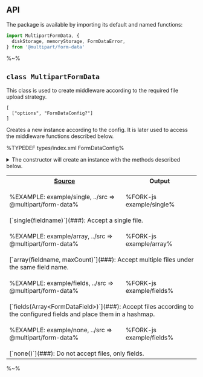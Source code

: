 ## API

The package is available by importing its default and named functions:

```js
import MultipartFormData, {
  diskStorage, memoryStorage, FormDataError,
} from '@multipart/form-data'
```

%~%

## `class MultipartFormData`

This class is used to create middleware according to the required file upload strategy.

```### constructor => MultipartFormData
[
  ["options", "FormDataConfig?"]
]
```

Creates a new instance according to the config. It is later used to access the middleware functions described below.

%TYPEDEF types/index.xml FormDataConfig%

<details>
<summary>
The constructor will create an instance with the methods described below.
</summary>

%TYPEDEF types/index.xml FormData%
</details>

<!-- ### `single` -->

<!-- Accept a single file. -->

<table>
<!-- block-start -->
<tr><th><a href="example">Source</a></th><th>Output</th></tr>
<tr><td>

%EXAMPLE: example/single, ../src => @multipart/form-data%
</td>
<td>

%FORK-js example/single%
</td></tr>
<tr><td colspan="2"><md2html>[`single(fieldname)`](###): Accept a single file.</md2html></td></tr>
<!-- block-start -->
<tr><td>

%EXAMPLE: example/array, ../src => @multipart/form-data%
</td>
<td>

%FORK-js example/array%
</td></tr>
<tr><td colspan="2"><md2html>[`array(fieldname, maxCount)`](###): Accept multiple files under the same field name.</md2html></td></tr>

<!-- block-start -->
<tr><td>

%EXAMPLE: example/fields, ../src => @multipart/form-data%
</td>
<td>

%FORK-js example/fields%
</td></tr>
<tr><td colspan="2"><md2html>[`fields(Array&lt;FormDataField&gt;)`](###): Accept files according to the configured fields and place them in a hashmap.</md2html></td></tr>

<!-- block-start -->
<tr><td>

%EXAMPLE: example/none, ../src => @multipart/form-data%
</td>
<td>

%FORK-js example/fields%
</td></tr>
<tr><td colspan="2"><md2html>[`none()`](###): Do not accept files, only fields.</md2html></td></tr>
</table>

%~%